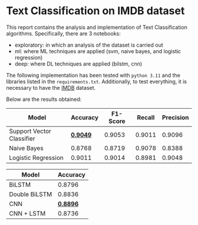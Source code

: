 # Text Classification on IMDB dataset

This report contains the analysis and implementation of Text Classification algorithms. Specifically, there are 3 notebooks:

- exploratory: in which an analysis of the dataset is carried out
- ml: where ML techniques are applied (svm, naive bayes, and logistic regression)
- deep: where DL techniques are applied (bilstm, cnn)

The following implementation has been tested with `python 3.11` and the libraries listed in the `requirements.txt`. Additionally, to test everything, it is necessary to have the [IMDB](https://ai.stanford.edu/%7Eamaas/data/sentiment/) dataset.

Below are the results obtained:

| Model  | Accuracy | F1-Score | Recall | Precision |
| ------------- | ------------- | -------------  | -------------  | -------------  |
| Support Vector Classifier  | <u>**0.9049**</u> | 0.9053| 0.9011 | 0.9096 |
| Naive Bayes  | 0.8768 | 0.8719 | 0.9078 | 0.8388 |
| Logistic Regression  | 0.9011 | 0.9014 | 0.8981 | 0.9048 |

| Model  | Accuracy | 
| ------------- | ------------- |
| BiLSTM | 0.8796 |
| Double BiLSTM  | 0.8836|
| CNN  | <u>**0.8896**</u> |
| CNN + LSTM | 0.8736 |